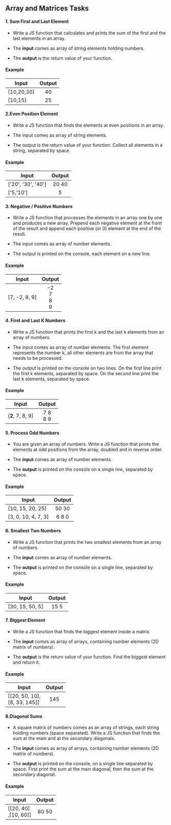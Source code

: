 ## Array and Matrices Tasks

#### 1. Sum First and Last Element 

* Write a JS function that calculates and prints the sum of the first and the last elements in an array.

* The <b>input</b> comes as array of string elements holding numbers.

* The <b>output</b> is the return value of your function.

#### Example 

| Input      | Output        |
| -----------|:-------------:|
| [10,20,30] | 40| 
| [10,15] | 25|

#### 2.Even Position Element

* Write a JS function that finds the elements at even positions in an array.

* The input comes as array of string elements.

* The output is the return value of your function. Collect all elements in a string, separated by space.

#### Example 

| Input      | Output        |
| -----------|:-------------:|
| ['20', '30', '40'] | 20 40 | 
| ['5,'10'] | 5|

#### 3. Negative / Positive Numbers

* Write a JS function that processes the elements in an array one by one and produces a new array. Prepend each
negative element at the front of the result and append each positive (or 0) element at the end of the result.

* The input comes as array of number elements.


* The output is printed on the console, each element on a new line.

#### Example 

| Input      | Output        |
| -----------|:-------------:|
| [7, -2, 8, 9] | -2<br>7<br>8<br>9 | 

#### 4. First and Last K Numbers

* Write a JS function that prints the first k and the last k elements from an array of numbers.

* The input comes as array of number elements. The first element represents the number k, all other elements are
from the array that needs to be processed.

* The output is printed on the console on two lines. On the first line print the first k elements, separated by space. On
the second line print the last k elements, separated by space.

#### Example 

| Input      | Output        |
| -----------|:-------------:|
| [<b>2</b>, 7, 8, 9] | 7 8 <br>8 9 |

#### 5. Process Odd Numbers 

* You are given an array of numbers. Write a JS function that prints the elements at odd positions from the array,
doubled and in reverse order.

* The <b>input</b> comes as array of number elements.

* The <b>output</b> is printed on the console on a single line, separated by space.

#### Example 

| Input      | Output        |
| -----------|:-------------:|
| [10, 15, 20, 25] | 50 30 |
| [3, 0, 10, 4, 7, 3] | 6 8 0 |

#### 6. Smallest Two Numbers

* Write a JS function that prints the two smallest elements from an array of numbers.

* The <b>input</b> comes as array of number elements.

* The <b>output</b> is printed on the console on a single line, separated by space.

#### Example 

| Input      | Output        |
| -----------|:-------------:|
| [30, 15, 50, 5] | 15 5 |    

#### 7. Biggest Element

* Write a JS function that finds the biggest element inside a matrix.

* The <b>input</b> comes as array of arrays, containing number elements (2D matrix of numbers).

* The <b>output</b> is the return value of your function. Find the biggest element and return it.

#### Example 

| Input      | Output        |
| -----------|:-------------:|
| [[20, 50, 10],<br>[8, 33, 145]] | 145 |   

#### 8.Diagonal Sums

* A square matrix of numbers comes as an array of strings, each string holding numbers (space separated). Write a JS
function that finds the sum at the main and at the secondary diagonals.

* The <b>input</b> comes as array of arrays, containing number elements (2D matrix of numbers).

* The <b>output</b> is printed on the console, on a single line separated by space. First print the sum at the main diagonal,
then the sum at the secondary diagonal.

#### Example 

| Input      | Output        |
| -----------|:-------------:|
| [[20, 40]<br>,[10, 60]] | 80 50 |